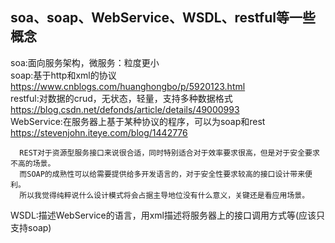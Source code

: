 
## soa、soap、WebService、WSDL、restful等一些概念   
soa:面向服务架构，微服务：粒度更小    
soap:基于http和xml的协议 https://www.cnblogs.com/huanghongbo/p/5920123.html   
restful:对数据的crud，无状态，轻量，支持多种数据格式 https://blog.csdn.net/defonds/article/details/49000993   
WebService:在服务器上基于某种协议的程序，可以为soap和rest https://stevenjohn.iteye.com/blog/1442776   
```
  REST对于资源型服务接口来说很合适，同时特别适合对于效率要求很高，但是对于安全要求不高的场景。
  而SOAP的成熟性可以给需要提供给多开发语言的，对于安全性要求较高的接口设计带来便利。
  所以我觉得纯粹说什么设计模式将会占据主导地位没有什么意义，关键还是看应用场景。 
```
WSDL:描述WebService的语言，用xml描述将服务器上的接口调用方式等(应该只支持soap)   
